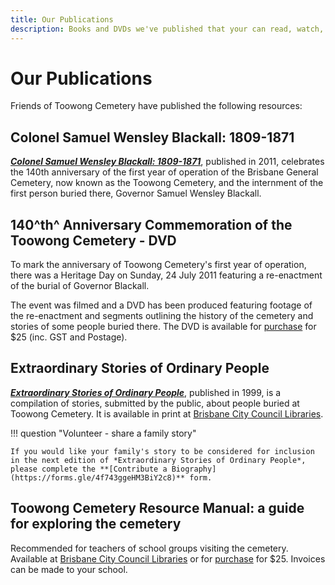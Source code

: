 ```yaml
---
title: Our Publications
description: Books and DVDs we've published that your can read, watch, borrow or buy
---
```


# Our Publications

Friends of Toowong Cemetery have published the following resources:
    
## Colonel Samuel Wensley Blackall: 1809-1871

***[Colonel Samuel Wensley Blackall: 1809-1871](../assets/guides/samuel-blackall.pdf)***, published in 2011, celebrates the 140th anniversary of the first year of operation of the Brisbane General Cemetery, now known as the Toowong Cemetery, and the internment of the first person buried there, Governor Samuel Wensley Blackall.

## 140^th^ Anniversary Commemoration of the Toowong Cemetery - DVD

To mark the anniversary of Toowong Cemetery's first year of operation, there was a Heritage Day on Sunday, 24 July 2011 featuring a re-enactment of the burial of Governor Blackall.

The event was filmed and a DVD has been produced featuring footage of the re-enactment and segments outlining the history of the cemetery and stories of some people buried there. The DVD is available for [purchase](mailto://inquiries@fotc.org.au) for $25 (inc. GST and Postage).

## Extraordinary Stories of Ordinary People

***[Extraordinary Stories of Ordinary People](extraordinary-stories.md)***, published in 1999, is a compilation of stories, submitted by the public, about people buried at Toowong Cemetery. It is available in print at [Brisbane City Council Libraries](https://library-brisbane.ent.sirsidynix.net.au/client/en_AU/eLibCat/search/detailnonmodal/ent:$002f$002fSD_ILS$002f0$002fSD_ILS:120843/one). 

!!! question "Volunteer - share a family story"

    If you would like your family's story to be considered for inclusion in the next edition of *Extraordinary Stories of Ordinary People*, please complete the **[Contribute a Biography](https://forms.gle/4f743ggeHM3BiY2c8)** form.

## Toowong Cemetery Resource Manual: a guide for exploring the cemetery

Recommended for teachers of school groups visiting the cemetery. Available at [Brisbane City Council Libraries](https://library-brisbane.ent.sirsidynix.net.au/client/en_AU/eLibCat/search/detailnonmodal/ent:$002f$002fSD_ILS$002f0$002fSD_ILS:71596/one) or for [purchase](mailto://inquiries@fotc.org.au) for $25. Invoices can be made to your school.
